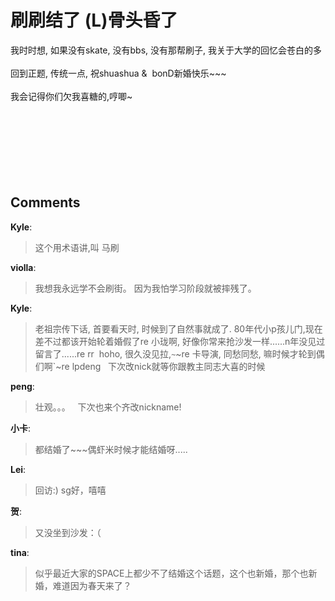 # 刷刷结了 (L)骨头昏了

<div id="msgcns!9884D0A402622CB2!2370" class="bvMsg"><div>我时时想, 如果没有skate, 没有bbs, 没有那帮刷子, 我关于大学的回忆会苍白的多</div>
<div> </div>
<div>回到正题, 传统一点, 祝shuashua &amp;  bonD新婚快乐~~~</div>
<div> </div>
<div>我会记得你们欠我喜糖的,哼唧~</div>
<div> </div>
<div> </div>
<div> </div>
<div> </div>
<div> </div>
<div> </div>
<div> </div></div>

## Comments

**Kyle**:
> 这个用术语讲,叫 马刷

**violla**:
> 我想我永远学不会刷街。
因为我怕学习阶段就被摔残了。

**Kyle**:
> 老祖宗传下话, 首要看天时, 时候到了自然事就成了. 80年代小p孩儿门,现在差不过都该开始轮着婚假了re 小珑啊, 好像你常来抢沙发一样......n年没见过留言了......re rr  hoho, 很久没见拉,`~`~re 卡导演, 同愁同愁, 嘛时候才轮到偶们啊`~re lpdeng   下次改nick就等你跟教主同志大喜的时候

**peng**:
> 壮观。。。
 
下次也来个齐改nickname!

**小卡**:
> 都结婚了~~~偶虾米时候才能结婚呀.....

**Lei**:
> 回访:)
sg好，嘻嘻

**贺**:
> 又没坐到沙发：（

**tina**:
> 似乎最近大家的SPACE上都少不了结婚这个话题，这个也新婚，那个也新婚，难道因为春天来了？

